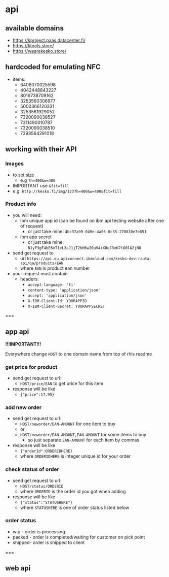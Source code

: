 # api

## available  domains

* https://kproject.paas.datacenter.fi/
* https://ktools.store/
* https://wearekesko.store/

## hardcoded for emulating NFC

* items:
    * 6408070025598
    * 4042448843227
    * 8016738709162
    * 3253560306977
    * 5000366120331
    * 3253561929052
    * 7320090038527
    * 7311490010787
    * 7320090038510
    * 7393564291018

## working with their API

### Images 

* to set size
    * e.g `?h=400&w=400`
* IMPORTANT use `&fit=fill`
* e.g. `http://kesko.fi/img/123?h=400&w=400&fit=fill`

### Product info

* you will need:
    * ibm unique app id (can be found on ibm api testing website after one of request)
        * or just take mine: `4bc37a99-049e-4a03-8c35-270810e7e851`
    * ibm app secret
        * or just take mine: `N1yF3gF4bE6vT1eL3aJ1jT2hH6wI0uV4iX8eJ3xK7tO0lA2jN8`  
* send get request to
    * url `https://api.eu.apiconnect.ibmcloud.com/kesko-dev-rauta-api/qa/products/EAN`
    * where `EAN` is product ean number
* your request must contain
    * headers:
        * `accept-language: 'fi'`
        * `content-type: 'application/json'`
        * `accept: 'application/json'`
        * `X-IBM-Client-Id: YOURAPPID`
        * `X-IBM-Client-Secret: YOURAPPSECRET`

===

## app api

**!!!IMPORTANT!!!** 

Everywhere change `HOST` to one domain name from top of rhis readme

### get price for product

* send get request to url:
    * `HOST/price/EAN` to get price for this item
* response will be like
    * `{"price":17.95}`

### add new order

* send get request to url:
    * `HOST/neworder/EAN-AMOUNT` for one item to buy
    * or
    * `HOST/neworder/EAN-AMOUNT,EAN-AMOUNT` for some items to buy
        * so just separate `EAN-AMOUNT` for each item by commas
* response will be like
    * `{"orderId":ORDERIDHERE}`
    * where `ORDERIDHERE` is integer unique id for your order

### check status of order

* send get request to url:
    * `HOST/status/ORDERID`
    * where `ORDERID` is the order id you got when adding
* response will be like
    * `{"status":"STATUSHERE"}`
    * where `STATUSHERE` is one of order status listed below
    
### order status

* wip - order is processing
* packed - order is completed/waiting for customer on pick point
* shipped- order is shipped to client
    
===

## web api